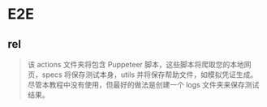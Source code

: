 # E2E

## rel

> 该 actions 文件夹将包含 Puppeteer 脚本，这些脚本将爬取您的本地网页，specs 将保存测试本身，utils 并将保存帮助文件，如模拟凭证生成。尽管本教程中没有使用，但最好的做法是创建一个 logs 文件夹来保存测试结果。
